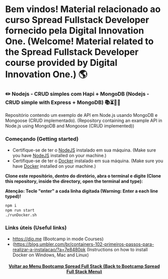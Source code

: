 # Bem vindos! Material relacionado ao curso Spread Fullstack Developer fornecido pela Digital Innovation One. (Welcome! Material related to the Spread Fullstack Developer course provided by Digital Innovation One.) 🌎

### ✏️ Nodejs - CRUD simples com Hapi + MongoDB (Nodejs - CRUD simple with Express + MongoDB) 📚⏳🤔😉

Repositório contendo um exemplo de API em Node.js usando MongoDB e Mongoose (CRUD implementado). (Repository containing an example API in Node.js using MongoDB and Mongoose (CRUD implemented))

### Começando (Getting started)

- Certifique-se de ter o [NodeJS](https://nodejs.org/en/) instalado em sua máquina. (Make sure you have [NodeJS](https://nodejs.org/en/) installed on your machine.)
- Certifique-se de ter o [Docker](https://www.docker.com/) instalado em sua máquina. (Make sure you have [Docker](https://www.docker.com/) installed on your machine.)

**Clone este reposítório, dentro do diretório, abra o terminal e digite (Clone this repository, inside the directory, open the terminal and type):**

**Atenção: Tecle "enter" a cada linha digitada (Warning: Enter a each line typed)!**

```bash
npm i
npm run start
./runDocker.sh
```

### Links úteis (Useful links)
+ https://dio.me (Bootcamp in mode Courses)
+ (https://blog.umbler.com/br/containers-102-primeiros-passos-para-realizar-a-instalacao/?a=7e8480pk (Instructions on how to install Docker on Windows, Mac and Linux)

<h4 align="center"><a href="https://github.com/luciano-da-cruz-jr/luciano-da-cruz-jr/blob/main/Spread-Full-Stack-Menu.md">Voltar ao Menu Bootcamp Spread Full Stack (Back to Bootcamp Spread Full Stack Menu)</a></h4>
